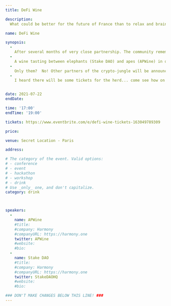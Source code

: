 ```yaml
---
title: DeFi Wine

description: 
  What could be better for the future of France than to relax and brainstorm around the best bottle around?

name: DeFi Wine

synopsis:
  -
    After several months of very close partnership. The community remembers the best cross project memes.
  -
    A wine tasting between elephants (Stake DAO) and apes (APWine) in one of the most beautiful wine cellars of Paris.
  -
    Only them?  No! Other partners of the crypto-jungle will be announced very soon.
  -
    I heard there will be some tickets for the herd... come see how on our twitter


date: 2021-07-22
endDate:

time: '17:00'
endTime: '19:00'

tickets: https://www.eventbrite.com/e/defi-wine-tickets-163049789309

price: 

venue: Secret Location - Paris

address: 

# The category of the event. Valid options:
# - conference
# - event
# - hackathon
# - workshop
# - drink
# Use _only_ one, and don't capitalize.
category: drink



speakers:
  -
    name: APWine
    #title: 
    #company: Harmony
    #companyURL: https://harmony.one
    twitter: APWine
    #website:
    #bio: 
  -
    name: Stake DAO
    #title: 
    #company: Harmony
    #companyURL: https://harmony.one
    twitter: StakeDAOHQ
    #website:
    #bio: 

### DON'T MAKE CHANGES BELOW THIS LINE! ###
---
```

<!-- ### DON'T MAKE CHANGES BELOW THIS LINE! ### -->

<Event-Content/>
